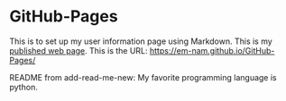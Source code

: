 # GitHub-Pages

This is to set up my user information page using Markdown. This is my [published web page](https://em-nam.github.io/GitHub-Pages/). This is the URL: https://em-nam.github.io/GitHub-Pages/

README from add-read-me-new:
My favorite programming language is python.

